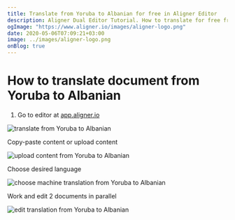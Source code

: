 ```yaml
---
title: Translate from Yoruba to Albanian for free in Aligner Editor
description: Aligner Dual Editor Tutorial. How to translate for free from Yoruba to Albanian. Aligner is multilingual document management platform. 
ogImage: "https://www.aligner.io/images/aligner-logo.png"
date: 2020-05-06T07:09:21+03:00
image: ../images/aligner-logo.png
onBlog: true
---
```


# How to translate document from Yoruba to Albanian

1. Go to editor at [app.aligner.io](https://app.aligner.io "Aligner App web page")

![translate from Yoruba to Albanian](../aligner-blank-editor.png "translate from Yoruba to Albanian")

Copy-paste content or upload content

![upload content from Yoruba to Albanian](../aligner-uploaded-document.png "upload content from Yoruba to Albanian")

Choose desired language

![choose machine translation from Yoruba to Albanian](../aligner-language-dropdown.png "choose machine translation from Yoruba to Albanian")

Work and edit 2 documents in parallel

![edit translation from Yoruba to Albanian](../aligner-double-sitded-editor.png "edit translation from Yoruba to Albanian")

